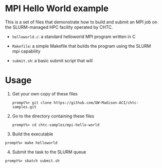 MPI Hello World example
========================

This is a set of files that demonstrate how to build and submit an MPI
job on the SLURM-managed HPC facility operated by CHTC.

* `helloworld.c`: a standard helloworld MPI program written in C

* `Makefile`: a simple Makefile that builds the program using the SLURM mpi capability

* `submit.sh`: a basic submit script that will 

Usage
=======

1. Get your own copy of these files
   ```
   prompt%> git clone https://github.com/UW-Madison-ACI/chtc-samples.git
   ```
2. Go to the directory containing these files
   ```
   prompt%> cd chtc-samples/mpi-hello-world
   ```
3. Build the executable
```
prompt%> make helloworld
```
4. Submit the task to the SLURM queue
```
prompt%> sbatch submit.sh
```

